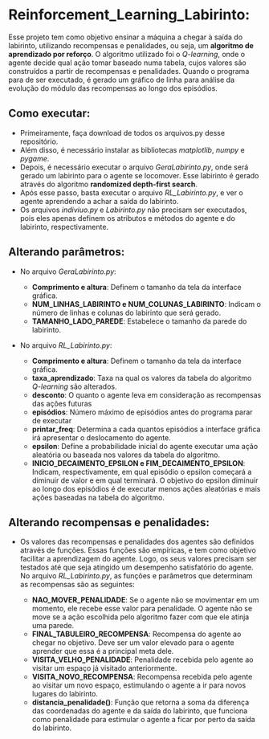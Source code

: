 # Reinforcement_Learning_Labirinto:
Esse projeto tem como objetivo ensinar a máquina a chegar à saída do labirinto, utilizando recompensas e penalidades, ou seja, um **algoritmo de aprendizado por reforço**. O algoritmo utilizado foi o *Q-learning*, onde o agente decide qual ação tomar baseado numa tabela, cujos valores são construídos a partir de recompensas e penalidades. Quando o programa para de ser executado, é gerado um gráfico de linha para análise da evolução do módulo das recompensas ao longo dos episódios.

## Como executar:
- Primeiramente, faça download de todos os arquivos.py desse repositório.
- Além disso, é necessário instalar as bibliotecas *matplotlib*, *numpy* e *pygame*.
- Depois, é necessário executar o arquivo *GeraLabirinto.py*, onde será gerado um labirinto para o agente se locomover. Esse labirinto é gerado através do algoritmo **randomized depth-first search**.
- Após esse passo, basta executar o arquivo *RL_Labirinto.py*, e ver o agente aprendendo a achar a saída do labirinto.
- Os arquivos *indiviuo.py* e *Labirinto.py* não precisam ser executados, pois eles apenas definem os atributos e métodos do agente e do labirinto, respectivamente.

## Alterando parâmetros:

 - No arquivo *GeraLabirinto.py*:
	 - **Comprimento e altura**: Definem o tamanho da tela da interface gráfica.
	 -  **NUM_LINHAS_LABIRINTO e NUM_COLUNAS_LABIRINTO**: Indicam o número de linhas e colunas do labirinto que será gerado.
	 - **TAMANHO_LADO_PAREDE**: Estabelece o tamanho da parede do labirinto.
	
- No arquivo *RL_Labirinto.py*:
	- **Comprimento e altura**: Definem o tamanho da tela da interface gráfica.
	-  **taxa_aprendizado**: Taxa na qual os valores da tabela do algoritmo *Q-learning* são alterados.
	- **desconto**: O quanto o agente leva em consideração as recompensas das ações futuras
	- **episódios**: Número máximo de episódios antes do programa parar de executar
	- **printar_freq**: Determina a cada quantos episódios a interface gráfica irá apresentar o deslocamento do agente.
	- **epsilon**: Define a probabilidade inicial do agente executar uma ação aleatória ou baseada nos valores da tabela do algoritmo.
	- **INICIO_DECAIMENTO_EPSILON e FIM_DECAIMENTO_EPSILON**: Indicam, respectivamente, em qual episódio o epsilon começará a diminuir de valor e em qual terminará. O objetivo do epsilon diminuir ao longo dos episódios é de executar menos ações aleatórias e mais ações baseadas na tabela do algoritmo.

## Alterando recompensas e penalidades:
- Os valores das recompensas e penalidades dos agentes são definidos através de funções. Essas funções são empíricas, e tem como objetivo facilitar a aprendizagem do agente. Logo, os seus valores precisam ser testados até que seja atingido um desempenho satisfatório do agente. No arquivo *RL_Labirinto.py*, as funções e parâmetros que determinam as recompensas são as seguintes:

	-  **NAO_MOVER_PENALIDADE**: Se o agente não se movimentar em um momento, ele recebe esse valor para penalidade. O agente não se move se a ação escolhida pelo algoritmo fazer com que ele atinja uma parede.
	- **FINAL_TABULEIRO_RECOMPENSA**: Recompensa do agente ao chegar no objetivo. Deve ser um valor elevado para o agente aprender que essa é a principal meta dele.
	- **VISITA_VELHO_PENALIDADE**: Penalidade recebida pelo agente ao visitar um espaço já visitado anteriormente.
	- **VISITA_NOVO_RECOMPENSA**: Recompensa recebida pelo agente ao visitar um novo espaço, estimulando o agente a ir para novos lugares do labirinto.
	- **distancia_penalidade()**: Função que retorna a soma da diferença das coordenadas do agente e da saída do labirinto, que funciona como penalidade para estimular o agente a ficar por perto da saída do labirinto. 
	 
